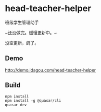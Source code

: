 # head-teacher-helper
班级学生管理助手

~还没做完。缓慢更新中。~

没空更新，鸽了。

## Demo 
  
  http://demo.idagou.com/head-teacher-helper

## Build

    npm install
    npm install -g @quasar/cli
    quasar dev
        
